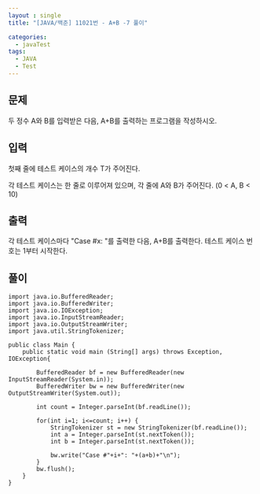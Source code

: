 ```yaml
---
layout : single
title: "[JAVA/백준] 11021번 - A+B -7 풀이"

categories:
  - javaTest
tags:
  - JAVA
  - Test
---
```



## 문제

두 정수 A와 B를 입력받은 다음, A+B를 출력하는 프로그램을 작성하시오.

## 입력

첫째 줄에 테스트 케이스의 개수 T가 주어진다.

각 테스트 케이스는 한 줄로 이루어져 있으며, 각 줄에 A와 B가 주어진다. (0 < A, B < 10)

## 출력

각 테스트 케이스마다 "Case #x: "를 출력한 다음, A+B를 출력한다. 테스트 케이스 번호는 1부터 시작한다.

## 풀이

~~~
import java.io.BufferedReader;
import java.io.BufferedWriter;
import java.io.IOException;
import java.io.InputStreamReader;
import java.io.OutputStreamWriter;
import java.util.StringTokenizer;

public class Main {
	public static void main (String[] args) throws Exception, IOException{
		
		BufferedReader bf = new BufferedReader(new InputStreamReader(System.in));
		BufferedWriter bw = new BufferedWriter(new OutputStreamWriter(System.out));

		int count = Integer.parseInt(bf.readLine());
		
		for(int i=1; i<=count; i++) {
			StringTokenizer st = new StringTokenizer(bf.readLine());
			int a = Integer.parseInt(st.nextToken());
			int b = Integer.parseInt(st.nextToken());
			
			bw.write("Case #"+i+": "+(a+b)+"\n");
		}
		bw.flush();
	}
}
~~~

